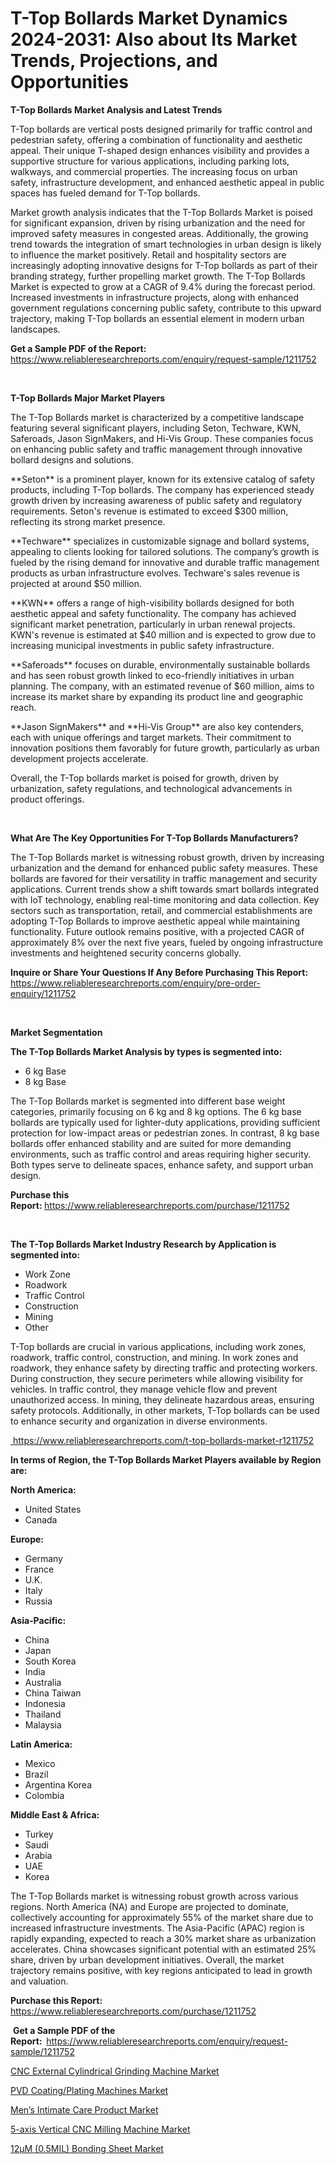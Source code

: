 <p><h1>T-Top Bollards Market Dynamics 2024-2031: Also about Its Market Trends, Projections, and Opportunities</h1></p><p><strong>T-Top Bollards Market Analysis and Latest Trends</strong></p>
<p><p>T-Top bollards are vertical posts designed primarily for traffic control and pedestrian safety, offering a combination of functionality and aesthetic appeal. Their unique T-shaped design enhances visibility and provides a supportive structure for various applications, including parking lots, walkways, and commercial properties. The increasing focus on urban safety, infrastructure development, and enhanced aesthetic appeal in public spaces has fueled demand for T-Top bollards.</p><p>Market growth analysis indicates that the T-Top Bollards Market is poised for significant expansion, driven by rising urbanization and the need for improved safety measures in congested areas. Additionally, the growing trend towards the integration of smart technologies in urban design is likely to influence the market positively. Retail and hospitality sectors are increasingly adopting innovative designs for T-Top bollards as part of their branding strategy, further propelling market growth. The T-Top Bollards Market is expected to grow at a CAGR of 9.4% during the forecast period. Increased investments in infrastructure projects, along with enhanced government regulations concerning public safety, contribute to this upward trajectory, making T-Top bollards an essential element in modern urban landscapes.</p></p>
<p><strong>Get a Sample PDF of the Report:&nbsp;</strong> <a href="https://www.reliableresearchreports.com/enquiry/request-sample/1211752?utm_campaign=37&utm_medium=2&utm_source=Github&utm_content=ia&utm_term=12102024&utm_id=t-top-bollards">https://www.reliableresearchreports.com/enquiry/request-sample/1211752</a></p>
<p>&nbsp;</p>
<p><strong>T-Top Bollards Major Market Players</strong></p>
<p><p>The T-Top Bollards market is characterized by a competitive landscape featuring several significant players, including Seton, Techware, KWN, Saferoads, Jason SignMakers, and Hi-Vis Group. These companies focus on enhancing public safety and traffic management through innovative bollard designs and solutions.</p><p>**Seton** is a prominent player, known for its extensive catalog of safety products, including T-Top bollards. The company has experienced steady growth driven by increasing awareness of public safety and regulatory requirements. Seton's revenue is estimated to exceed $300 million, reflecting its strong market presence.</p><p>**Techware** specializes in customizable signage and bollard systems, appealing to clients looking for tailored solutions. The company’s growth is fueled by the rising demand for innovative and durable traffic management products as urban infrastructure evolves. Techware's sales revenue is projected at around $50 million.</p><p>**KWN** offers a range of high-visibility bollards designed for both aesthetic appeal and safety functionality. The company has achieved significant market penetration, particularly in urban renewal projects. KWN's revenue is estimated at $40 million and is expected to grow due to increasing municipal investments in public safety infrastructure.</p><p>**Saferoads** focuses on durable, environmentally sustainable bollards and has seen robust growth linked to eco-friendly initiatives in urban planning. The company, with an estimated revenue of $60 million, aims to increase its market share by expanding its product line and geographic reach.</p><p>**Jason SignMakers** and **Hi-Vis Group** are also key contenders, each with unique offerings and target markets. Their commitment to innovation positions them favorably for future growth, particularly as urban development projects accelerate.</p><p>Overall, the T-Top bollards market is poised for growth, driven by urbanization, safety regulations, and technological advancements in product offerings.</p></p>
<p>&nbsp;</p>
<p><strong>What Are The Key Opportunities For T-Top Bollards Manufacturers?</strong></p>
<p><p>The T-Top Bollards market is witnessing robust growth, driven by increasing urbanization and the demand for enhanced public safety measures. These bollards are favored for their versatility in traffic management and security applications. Current trends show a shift towards smart bollards integrated with IoT technology, enabling real-time monitoring and data collection. Key sectors such as transportation, retail, and commercial establishments are adopting T-Top Bollards to improve aesthetic appeal while maintaining functionality. Future outlook remains positive, with a projected CAGR of approximately 8% over the next five years, fueled by ongoing infrastructure investments and heightened security concerns globally.</p></p>
<p><strong>Inquire or Share Your Questions If Any Before Purchasing This Report:</strong> <a href="https://www.reliableresearchreports.com/enquiry/pre-order-enquiry/1211752?utm_campaign=37&utm_medium=2&utm_source=Github&utm_content=ia&utm_term=12102024&utm_id=t-top-bollards">https://www.reliableresearchreports.com/enquiry/pre-order-enquiry/1211752</a></p>
<p>&nbsp;</p>
<p><strong>Market Segmentation</strong></p>
<p><strong>The T-Top Bollards Market Analysis by types is segmented into:</strong></p>
<p><ul><li>6 kg Base</li><li>8 kg Base</li></ul></p>
<p><p>The T-Top Bollards market is segmented into different base weight categories, primarily focusing on 6 kg and 8 kg options. The 6 kg base bollards are typically used for lighter-duty applications, providing sufficient protection for low-impact areas or pedestrian zones. In contrast, 8 kg base bollards offer enhanced stability and are suited for more demanding environments, such as traffic control and areas requiring higher security. Both types serve to delineate spaces, enhance safety, and support urban design.</p></p>
<p><strong>Purchase this Report:&nbsp;</strong><a href="https://www.reliableresearchreports.com/purchase/1211752?utm_campaign=37&utm_medium=2&utm_source=Github&utm_content=ia&utm_term=12102024&utm_id=t-top-bollards">https://www.reliableresearchreports.com/purchase/1211752</a></p>
<p>&nbsp;</p>
<p><strong>The T-Top Bollards Market Industry Research by Application is segmented into:</strong></p>
<p><ul><li>Work Zone</li><li>Roadwork</li><li>Traffic Control</li><li>Construction​</li><li>Mining</li><li>Other</li></ul></p>
<p><p>T-Top bollards are crucial in various applications, including work zones, roadwork, traffic control, construction, and mining. In work zones and roadwork, they enhance safety by directing traffic and protecting workers. During construction, they secure perimeters while allowing visibility for vehicles. In traffic control, they manage vehicle flow and prevent unauthorized access. In mining, they delineate hazardous areas, ensuring safety protocols. Additionally, in other markets, T-Top bollards can be used to enhance security and organization in diverse environments.</p></p>
<p><a href="https://www.reliableresearchreports.com/t-top-bollards-market-r1211752?utm_campaign=37&utm_medium=2&utm_source=Github&utm_content=ia&utm_term=12102024&utm_id=t-top-bollards">&nbsp;https://www.reliableresearchreports.com/t-top-bollards-market-r1211752</a></p>
<p><strong>In terms of Region, the T-Top Bollards Market Players available by Region are:</strong></p>
<p>
    <p> <strong> North America: </strong>
        <ul>
            <li>United States</li>
            <li>Canada</li>
        </ul>
        </p> 
    <p> <strong> Europe: </strong>
        <ul>
            <li>Germany</li>
            <li>France</li>
            <li>U.K.</li>
            <li>Italy</li>
            <li>Russia</li>
        </ul>
        </p> 
    <p> <strong> Asia-Pacific: </strong>
        <ul>
            <li>China</li>
            <li>Japan</li>
            <li>South Korea</li>
            <li>India</li>
            <li>Australia</li>
            <li>China Taiwan</li>
            <li>Indonesia</li>
            <li>Thailand</li>
            <li>Malaysia</li>
        </ul>
        </p> 
    <p> <strong> Latin America: </strong>
        <ul>
            <li>Mexico</li>
            <li>Brazil</li>
            <li>Argentina Korea</li>
            <li>Colombia</li>
        </ul>
        </p> 
    <p> <strong> Middle East & Africa: </strong>
        <ul>
            <li>Turkey</li>
            <li>Saudi</li>
            <li>Arabia</li>
            <li>UAE</li>
            <li>Korea</li>
        </ul>
    </p>
    </p>
<p><p>The T-Top Bollards market is witnessing robust growth across various regions. North America (NA) and Europe are projected to dominate, collectively accounting for approximately 55% of the market share due to increased infrastructure investments. The Asia-Pacific (APAC) region is rapidly expanding, expected to reach a 30% market share as urbanization accelerates. China showcases significant potential with an estimated 25% share, driven by urban development initiatives. Overall, the market trajectory remains positive, with key regions anticipated to lead in growth and valuation.</p></p>
<p><strong>Purchase this Report: </strong><a href="https://www.reliableresearchreports.com/purchase/1211752?utm_campaign=37&utm_medium=2&utm_source=Github&utm_content=ia&utm_term=12102024&utm_id=t-top-bollards">https://www.reliableresearchreports.com/purchase/1211752</a></p>
<p>&nbsp;<strong>Get a Sample PDF of the Report:&nbsp;&nbsp;</strong><a href="https://www.reliableresearchreports.com/enquiry/request-sample/1211752?utm_campaign=37&utm_medium=2&utm_source=Github&utm_content=ia&utm_term=12102024&utm_id=t-top-bollards">https://www.reliableresearchreports.com/enquiry/request-sample/1211752</a></p>
<p><strong></strong></p>
<p><p><a href="https://www.linkedin.com/pulse/market-trends-global-cnc-external-cylindrical-grinding-machine-wqlhf?utm_campaign=37&utm_medium=2&utm_source=Github&utm_content=ia&utm_term=12102024&utm_id=t-top-bollards">CNC External Cylindrical Grinding Machine Market</a></p><p><a href="https://github.com/jennyt6m/Market-Research-Report-List-1/blob/main/pvd-coatingplating-machines-market.md?utm_campaign=37&utm_medium=2&utm_source=Github&utm_content=ia&utm_term=12102024&utm_id=t-top-bollards">PVD Coating/Plating Machines Market</a></p><p><a href="https://github.com/ChristianClark406/Market-Research-Report-List-1/blob/main/mens-intimate-care-product-market.md?utm_campaign=37&utm_medium=2&utm_source=Github&utm_content=ia&utm_term=12102024&utm_id=t-top-bollards">Men’s Intimate Care Product Market</a></p><p><a href="https://www.linkedin.com/pulse/5-axis-vertical-cnc-milling-machine-market-drivers-challenges-tmr6c?utm_campaign=37&utm_medium=2&utm_source=Github&utm_content=ia&utm_term=12102024&utm_id=t-top-bollards">5-axis Vertical CNC Milling Machine Market</a></p><p><a href="https://www.linkedin.com/pulse/12%25C2%25B5m-05mil-bonding-sheet-market-trends-insights-type-application-vctec?utm_campaign=37&utm_medium=2&utm_source=Github&utm_content=ia&utm_term=12102024&utm_id=t-top-bollards">12µM (0.5MIL) Bonding Sheet Market</a></p></p>